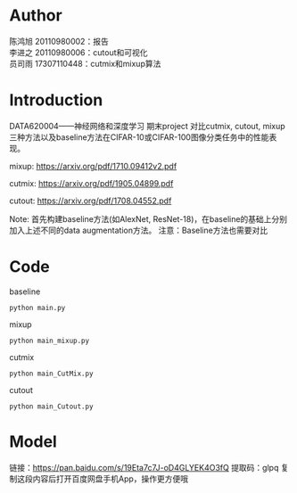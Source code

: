 # Author
陈鸿旭 20110980002：报告  
李进之 20110980006：cutout和可视化  
员司雨 17307110448：cutmix和mixup算法  
# Introduction
DATA620004——神经网络和深度学习 期末project
对比cutmix, cutout, mixup三种方法以及baseline方法在CIFAR-10或CIFAR-100图像分类任务中的性能表现。  

mixup: https://arxiv.org/pdf/1710.09412v2.pdf 

cutmix: https://arxiv.org/pdf/1905.04899.pdf

cutout: https://arxiv.org/pdf/1708.04552.pdf 

Note: 首先构建baseline方法(如AlexNet, ResNet-18)，在baseline的基础上分别加入上述不同的data augmentation方法。
注意：Baseline方法也需要对比

# Code
baseline
```
python main.py
```
mixup
```
python main_mixup.py
```
cutmix
```
python main_CutMix.py
```
cutout
```
python main_Cutout.py
```
# Model
链接：https://pan.baidu.com/s/19Eta7c7J-oD4GLYEK4O3fQ 
提取码：glpq 
复制这段内容后打开百度网盘手机App，操作更方便哦
